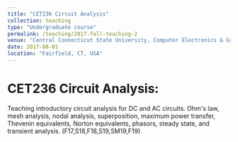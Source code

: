 ```yaml
---
title: "CET236 Circuit Analysis"
collection: teaching
type: "Undergraduate course"
permalink: /teaching/2017-fall-teaching-2
venue: "Central Connecticut State University, Computer Electronics & Graphics Technology"
date: 2017-08-01
location: "Fairfield, CT, USA"
---
```



CET236 Circuit Analysis:
======
    
Teaching introductory circuit analysis
for DC and AC circuits. Ohm's law, mesh analysis, nodal analysis,
superposition, maximum power transfer, Thevenin equivalents, Norton
equivalents, phasors, steady state, and transient analysis. (F17,S18,F18,S19,SM19,F19)